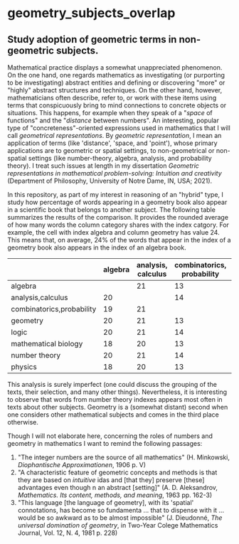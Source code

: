 # geometry_subjects_overlap
Study adoption of geometric terms in non-geometric subjects.
-------------------------------------------------------------

Mathematical practice displays a somewhat unappreciated phenomenon. On the one hand, one regards mathematics as investigating (or purporting to be investigating) abstract entities and defining or discovering "more" or "highly" abstract structures and techniques. On the other hand, however, mathematicians often describe, refer to, or work with these items using terms that conspicuously bring to mind connections to concrete objects or situations. This happens, for example when they speak of a "_space_ of functions" and the "_distance_ between numbers". An interesting, popular type of "concreteness"-oriented expressions used in mathematics that I will call _geometrical representations_. By _geometric representation_, I mean an application of terms (like 'distance', 'space, and 'point'), whose primary applications are to geometric or spatial settings, to non-geometrical or non-spatial settings (like number-theory, algebra, analysis, and probability theory). I treat such issues at length in my dissertation _Geometric representations in mathematical problem-solving: Intuition and creativity_ (Department of Philosophy, University of Notre Dame, IN, USA; 2021). 

In this repository, as part of my interest in reasoning of an "hybrid" type, I study how percentage of words appearing in a geometry book also appear in a scientific book that belongs to another subject. The following table summarizes the results of the comparison. It provides the rounded average of how many words the column category shares with the index catgory. For example, the cell with index algebra and column geometry has value 24. This means that, on average, 24% of the words that appear in the index of a geometry book also appears in the index of an algebra book.
 
|                         | algebra | analysis, calculus | combinatorics, probability | geometry | logic | mathematical biology | number theory | physics |
|-------------------------|---------|--------------------|----------------------------|----------|-------|----------------------|---------------|---------|
|algebra                  |         |     21             |     13                     |    24    |  17   |    10                |    29         |  16     |
|analysis,calculus        |  20     |                    |     14                     |    24    |  17   |    11                |    29         |  16     |
|combinatorics,probability|  19     |     21             |                            |    20    |  17   |    11                |    27         |  15     |
|geometry                 |  20     |     21             |     13                     |          |  18   |    10                |    27         |  16     |
|logic                    |  20     |     21             |     14                     |    21    |       |    11                |    28         |  16     |
|mathematical biology     |  18     |     20             |     13                     |    18    |  16   |                      |    26         |  15     |
|number theory            |  20     |     21             |     14                     |    20    |  17   |    11                |               |  16     |
|physics                  |  18     |     20             |     13                     |    19    |  16   |    11                |    26         |         |


This analysis is surely imperfect (one could discuss the grouping of the texts, their selection, and many other things). Nevertheless, it is interesting to observe that words from number theory indexes appears most often in texts about other subjects. Geometry is a (somewhat distant) second when one considers other mathematical subjects and comes in the third place otherwise.

Though I will not elaborate here, concerning the roles of numbers and geometry in mathematics I want to remind the following passages:
1. "The integer numbers are the source of all mathematics" (H. Minkowski, _Diophantische Approximationen_, 1906 p. V)
2. "A characteristic feature of geometric concepts and methods is that they are based on _intuitive_ idas and [that they] preserve [these] advantages even though n an abstract [setting]" (A. D. Aleksandrov, _Mathematics. Its content, methods, and meaning_, 1963 pp. 162-3)
3. "This language [the language of geometry], with its 'spatial' connotations, has become so fundamenta ... that to dispense with it ... would be so awkward as to be almost impossible" (J. Dieudonné, _The universal domination of geometry_, in Two-Year Colege Mathematics Journal, Vol. 12, N. 4, 1981 p. 228)
